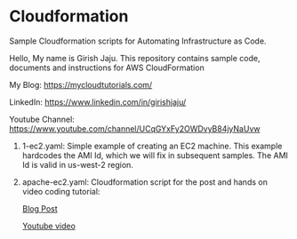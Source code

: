 # Cloudformation
Sample Cloudformation scripts for Automating Infrastructure as Code.

Hello, My name is Girish Jaju. This repository contains sample code, documents and instructions for AWS CloudFormation
 
My Blog: https://mycloudtutorials.com/

LinkedIn: https://www.linkedin.com/in/girishjaju/

Youtube Channel: https://www.youtube.com/channel/UCqGYxFy2OWDvyB84jyNaUvw

1) 1-ec2.yaml: Simple example of creating an EC2 machine. This example hardcodes the AMI Id, which we will fix in subsequent samples. The AMI Id is valid in us-west-2 region.

2) apache-ec2.yaml: Cloudformation script for the post and hands on video coding tutorial:

    <a href="https://mycloudtutorials.com/2021/04/setup-and-run-apache-on-ec2-3-different-ways/">Blog Post</a>

    <a href="https://www.youtube.com/watch?v=reEBVJSH6pY">Youtube video</a> 


